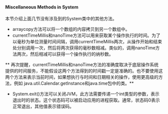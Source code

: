 #### Miscellaneous Methods in System


本节介绍上面几节没有涉及到的System类中的其他方法。


* arraycopy方法可以将一个数组的内容拷贝到另一个数组中。
* currentTimeMillis和nanoTime方法可以用来获取某个操作执行的时间。为了以毫秒为单位测量时间间隔，调用currentTimeMillis两次，从操作开始和结束处分别调用一次，然后将两次获得的毫秒数相减。类似的，调用nanoTime方法两次，然后相减可以获得一个操作执行的纳秒数。



** 再次提醒，currentTimeMillis和nanoTime方法的准确度取决于底层操作系统提供的时间服务，不能假设这两个方法得到的时间戳一定是准确的。也不要使用这两个方法来表示当前时间，如果想执行与时间和日期相关的操作，使用更高级的方法，例如 java.util.Calendar.getInstance和java.time包中的类。**


* System.exit()方法可以关闭JVM，此方法需要传递一个int类型的参数，表示退出时的状态。这个状态码可以被启动应用的进程获取。通常，状态码0表示正常退出，其他值表示错误码。


































